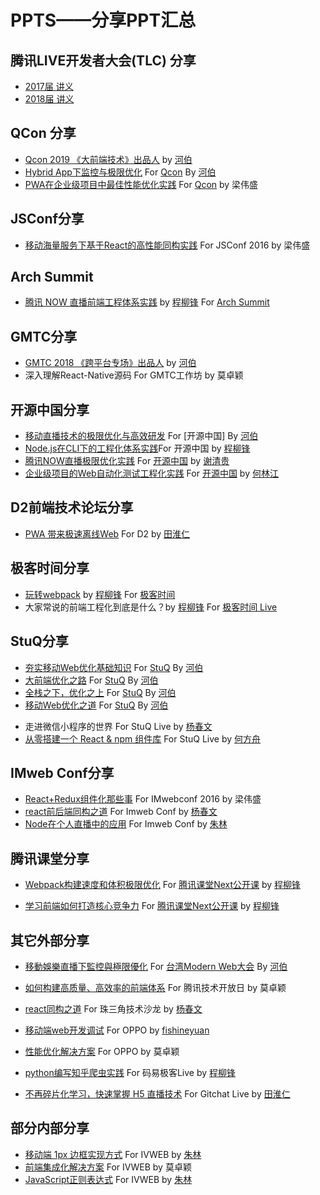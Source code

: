 # PPTS——分享PPT汇总
## 腾讯LIVE开发者大会(TLC) 分享
- [2017届 讲义](2017_TLC_ppts/)
- [2018届 讲义](2018_TLC_ppts/)

## QCon 分享
- [Qcon 2019 《大前端技术》出品人](https://2019.qconguangzhou.com/track/553) by [河伯](https://github.com/herbertliu)
- [Hybrid App下监控与极限优化](https://github.com/herbertliu/sharing/blob/master/ppts/Hybrid%20App%E4%B8%8B%E7%9B%91%E6%8E%A7%E4%B8%8E%E6%9E%81%E9%99%90%E4%BC%98%E5%8C%96-Qcon.pdf) For [Qcon](http://2015.qconshanghai.com/speakers/201931) By [河伯](https://github.com/herbertliu)
- [PWA在企业级项目中最佳性能优化实践](https://github.com/iv-web/ppts/blob/master/ppts/external/PWA在企业级项目中最佳性能优化实践.pptx) For [Qcon](https://qcon.infoq.cn/2019/guangzhou/presentation/1553) by 梁伟盛

## JSConf分享
- [移动海量服务下基于React的高性能同构实践](https://github.com/iv-web/ppts/blob/master/ppts/external/%E7%A7%BB%E5%8A%A8%E6%B5%B7%E9%87%8F%E6%9C%8D%E5%8A%A1%E4%B8%8B%E5%9F%BA%E4%BA%8EReact%E7%9A%84%E9%AB%98%E6%80%A7%E8%83%BD%E5%90%8C%E6%9E%84%E5%AE%9E%E8%B7%B5ppt.pptx) For JSConf 2016 by 梁伟盛

## Arch Summit
- [腾讯 NOW 直播前端工程体系实践](http://ppt.geekbang.org/slide/download?cid=40&pid=2469) by [程柳锋](https://github.com/cpselvis) For [Arch Summit](https://sz2019.archsummit.com/presentation/1797)

## GMTC分享
- [GMTC 2018 《跨平台专场》出品人](https://gmtc2018.geekbang.org/track/352) by [河伯](https://github.com/herbertliu)
- 深入理解React-Native源码 For GMTC工作坊 by 莫卓颖

## 开源中国分享
- [移动直播技术的极限优化与高效研发](https://github.com/herbertliu/sharing/blob/master/ppts/%E7%A7%BB%E5%8A%A8%E7%9B%B4%E6%92%AD%E6%8A%80%E6%9C%AF%E7%9A%84%E6%9E%81%E9%99%90%E4%BC%98%E5%8C%96%E4%B8%8E%E9%AB%98%E6%95%88%E7%A0%94%E5%8F%91-%E5%BC%80%E6%BA%90%E4%B8%AD%E5%9B%BD.pdf) For [开源中国] By [河伯](https://github.com/herbertliu)
- [Node.js在CLI下的工程化体系实践](https://github.com/iv-web/ppts/blob/master/ppts/external/Node.js%E5%9C%A8CLI%E4%B8%8B%E5%B7%A5%E7%A8%8B%E5%8C%96%E4%BD%93%E7%B3%BB%E5%AE%9E%E8%B7%B5.pdf)For 开源中国 by [程柳锋](https://github.com/cpselvis)
- [腾讯NOW直播极限优化实践](https://github.com/iv-web/ppts/blob/master/ppts/external/%E8%85%BE%E8%AE%AFNOW%E7%9B%B4%E6%92%AD%E6%9E%81%E9%99%90%E4%BC%98%E5%8C%96%E5%AE%9E%E8%B7%B5.pdf) For [开源中国](https://www.oschina.net/event/ych) by [谢清贵](https://github.com/orgs/iv-web/people/cejako)
- [企业级项目的Web自动化测试工程化实践](https://github.com/iv-web/ppts/blob/master/ppts/external/%E4%BC%81%E4%B8%9A%E7%BA%A7%E9%A1%B9%E7%9B%AE%E7%9A%84Web%E8%87%AA%E5%8A%A8%E5%8C%96%E6%B5%8B%E8%AF%95%E5%B7%A5%E7%A8%8B%E5%8C%96%E5%AE%9E%E8%B7%B5.pptx) For [开源中国](https://www.oschina.net/2018-shenzhen-ceremony) by [何林江](https://github.com/orgs/iv-web/people/helinjiang)

## D2前端技术论坛分享
- [PWA 带来极速离线Web](https://github.com/iv-web/ppts/blob/master/ppts/external/pwa.pptx) For D2 by [田淮仁](http://d2forum.alibaba-inc.com/#/index?_k=7exnjk)

## 极客时间分享
- [玩转webpack](https://github.com/cpselvis/geektime-webpack-course) by [程柳锋](https://github.com/cpselvis) For [极客时间](https://time.geekbang.org/course/intro/190)
- 大家常说的前端工程化到底是什么？by [程柳锋](https://github.com/cpselvis) For [极客时间 Live]()

## StuQ分享
- [夯实移动Web优化基础知识](https://github.com/herbertliu/sharing/blob/master/ppts/%E5%A4%AF%E5%AE%9E%E7%A7%BB%E5%8A%A8Web%E4%BC%98%E5%8C%96%E5%9F%BA%E7%A1%80%E7%9F%A5%E8%AF%86-StuQ.pdf) For [StuQ](http://www.stuq.org/course/lecturers) By [河伯](https://github.com/herbertliu)
- [大前端优化之路](https://github.com/herbertliu/sharing/blob/master/ppts/大前端优化之路-StuQ.pdf) For [StuQ](http://www.stuq.org/course/lecturers) By [河伯](https://github.com/herbertliu)
- [全栈之下，优化之上](https://github.com/herbertliu/sharing/blob/master/ppts/%E5%85%A8%E6%A0%88%E4%B9%8B%E4%B8%8B%EF%BC%8C%E4%BC%98%E5%8C%96%E4%B9%8B%E4%B8%8A.pdf) For [StuQ](http://www.stuq.org/course/lecturers) By [河伯](https://github.com/herbertliu)
- [移动Web优化之道](https://github.com/herbertliu/sharing/blob/master/ppts/移动Web优化之道-StuQ.pdf) For [StuQ](http://www.stuq.org/course/lecturers) By [河伯](https://github.com/herbertliu)
+ 走进微信小程序的世界 For StuQ Live by [杨春文](https://github.com/chenwery)
+ [从零搭建一个 React & npm 组件库](https://github.com/iv-web/ppts/blob/master/ppts/external/%E4%BB%8E%E9%9B%B6%E6%90%AD%E5%BB%BA%E4%B8%80%E4%B8%AA%20React%20%26%20npm%20%E7%BB%84%E4%BB%B6%E5%BA%93.pptx) For StuQ Live by [何方舟](https://github.com/adamchuan)

## IMweb Conf分享
- [React+Redux组件化那些事](https://github.com/iv-web/ppts/blob/master/ppts/external/React%2BRedux%E7%BB%84%E4%BB%B6%E5%8C%96%E9%82%A3%E4%BA%9B%E4%BA%8Bppt.pptx) For IMwebconf 2016 by 梁伟盛
- [react前后端同构之道](https://github.com/iv-web/ppts/blob/master/ppts/external/%E3%80%8AReact%E5%89%8D%E5%90%8E%E7%AB%AF%E5%90%8C%E6%9E%84%E4%B9%8B%E9%81%93%E3%80%8B-kevinyyang.pdf) For Imweb Conf by [杨春文](https://github.com/chenwery)
- [Node在个人直播中的应用](https://github.com/iv-web/ppts/blob/master/ppts/external/%E3%80%8ANode%E5%9C%A8%E4%B8%AA%E4%BA%BA%E7%9B%B4%E6%92%AD%E4%B8%AD%E7%9A%84%E5%BA%94%E7%94%A8%E3%80%8B-linkzhu.pdf) For Imweb Conf by [朱林](https://github.com/zhulin2609)

## 腾讯课堂分享
- [Webpack构建速度和体积极限优化](https://github.com/cpselvis/sharing/blob/master/ppt/%E8%85%BE%E8%AE%AF%E8%AF%BE%E5%A0%82Next%E5%85%AC%E5%BC%80%E8%AF%BE2018-11-27/%E3%80%8AWebpack%E6%9E%84%E5%BB%BA%E9%80%9F%E5%BA%A6%E5%92%8C%E4%BD%93%E7%A7%AF%E6%9E%81%E9%99%90%E4%BC%98%E5%8C%96%E3%80%8B.pdf) For [腾讯课堂Next公开课](https://ke.qq.com/course/364243?tuin=9382e520) by [程柳锋](https://github.com/cpselvis)

- [学习前端如何打造核心竞争力](https://github.com/cpselvis/sharing/blob/master/ppt/%E8%85%BE%E8%AE%AF%E8%AF%BE%E5%A0%82Next%E5%85%AC%E5%BC%80%E8%AF%BE2019-3-7/%E3%80%8A%E5%AD%A6%E4%B9%A0%E5%89%8D%E7%AB%AF%E5%A6%82%E4%BD%95%E6%89%93%E9%80%A0%E6%A0%B8%E5%BF%83%E7%AB%9E%E4%BA%89%E5%8A%9B%E3%80%8B%20.pdf)  For [腾讯课堂Next公开课](https://ke.qq.com/course/379705) by [程柳锋](https://github.com/cpselvis)


## 其它外部分享
- [移動娛樂直播下監控與極限優化](https://github.com/herbertliu/sharing/blob/master/ppts/%E7%A7%BB%E5%8A%A8%E5%A8%B1%E4%B9%90%E7%9B%B4%E6%92%AD%E4%B8%8B%E7%9B%91%E6%8E%A7%E4%B8%8E%E6%9E%81%E9%99%90%E4%BC%98%E5%8C%96-ModernWeb.pdf) For [台湾Modern Web大会](http://modernweb.tw/speaker.html#s1036) By [河伯](https://github.com/herbertliu)
- [如何构建高质量、高效率的前端体系](ppts/external/%E5%A6%82%E4%BD%95%E6%9E%84%E5%BB%BA%E9%AB%98%E8%B4%A8%E9%87%8F%E3%80%81%E9%AB%98%E6%95%88%E7%8E%87%E7%9A%84%E5%89%8D%E7%AB%AF%E4%BD%93%E7%B3%BB%20-zhuoying.pptx) For 腾讯技术开放日 by 莫卓颖

- [react同构之道](https://github.com/iv-web/ppts/blob/master/ppts/external/%E3%80%8AReact%E5%89%8D%E5%90%8E%E7%AB%AF%E5%90%8C%E6%9E%84%E4%B9%8B%E9%81%93%E3%80%8B-kevinyyang.pdf) For 珠三角技术沙龙 by [杨春文](https://github.com/chenwery)
- [移动端web开发调试](ppts/external/%E7%A7%BB%E5%8A%A8%E8%B0%83%E8%AF%95.pdf) For OPPO by [fishineyuan](https://github.com/orgs/iv-web/people/feix760)
- [性能优化解决方案](ppts/external/%E6%80%A7%E8%83%BD%E4%BC%98%E5%8C%96%E8%A7%A3%E5%86%B3%E6%96%B9%E6%A1%88.pdf) For OPPO by 莫卓颖
- [python编写知乎爬虫实践](https://github.com/iv-web/ppts/blob/master/ppts/external/python%E7%BC%96%E5%86%99%E7%9F%A5%E4%B9%8E%E7%88%AC%E8%99%AB%E5%AE%9E%E8%B7%B5.pdf) For 码易极客Live by [程柳锋](https://github.com/orgs/iv-web/people/cpselvis)
- [不再碎片化学习，快速掌握 H5 直播技术](https://github.com/iv-web/ppts/blob/master/ppts/external/%E4%B8%8D%E5%86%8D%E7%A2%8E%E7%89%87%E5%8C%96%E5%AD%A6%E4%B9%A0%EF%BC%8C%E5%BF%AB%E9%80%9F%E6%8E%8C%E6%8F%A1%20H5%20%E7%9B%B4%E6%92%AD%E6%8A%80%E6%9C%AF.md) For Gitchat Live by [田淮仁](https://github.com/JimmyVV)

## 部分内部分享
- [移动端 1px 边框实现方式](ppts/internal/1px%20border%E5%AE%9E%E7%8E%B0%E6%96%B9%E5%BC%8F/1px.pdf) For IVWEB by [朱林](https://github.com/orgs/iv-web/people/zhulin2609)
- [前端集成化解决方案](ppts/internal/%E9%9B%86%E6%88%90%E5%8C%96%E8%A7%A3%E5%86%B3%E6%96%B9%E6%A1%88%20.pdf) For IVWEB by 莫卓颖
- [JavaScript正则表达式](http://slides.com/zhulin2609/javascript) For IVWEB by [朱林](https://github.com/orgs/iv-web/people/zhulin2609)



